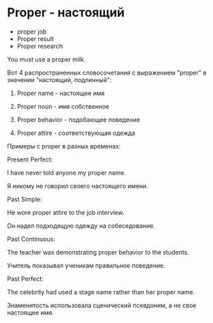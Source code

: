 # Proper - настоящий




- proper job
- Proper result
- Proper research

You must use a proper milk.

Вот 4 распространенных словосочетания с выражением "proper" в значении "настоящий, подлинный":

1. Proper name - настоящее имя

2. Proper noun - имя собственное

3. Proper behavior - подобающее поведение

4. Proper attire - соответствующая одежда

Примеры с proper в разных временах:

Present Perfect:

I have never told anyone my proper name.

Я никому не говорил своего настоящего имени.

Past Simple:

He wore proper attire to the job interview.

Он надел подходящую одежду на собеседование.

Past Continuous:

The teacher was demonstrating proper behavior to the students.

Учитель показывал ученикам правильное поведение.

Past Perfect:

The celebrity had used a stage name rather than her proper name.

Знаменитость использовала сценический псевдоним, а не свое настоящее имя.